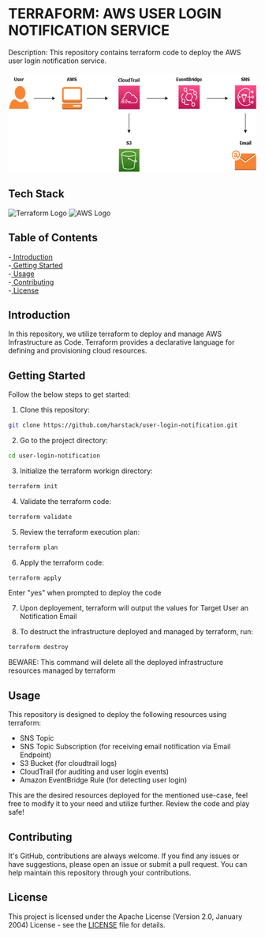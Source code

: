 # TERRAFORM: AWS USER LOGIN NOTIFICATION SERVICE
Description: This repository contains terraform code to deploy the AWS user login notification service. <br><br>
<img src="resources\user-login-notification-diagram.png" alt text="User Login Notification Architecture" height="200">

## Tech Stack
<img src="https://www.datocms-assets.com/2885/1620155116-brandhcterraformverticalcolor.svg" alt="Terraform Logo" width="100">
<img src ="https://upload.wikimedia.org/wikipedia/commons/thumb/9/93/Amazon_Web_Services_Logo.svg/1280px-Amazon_Web_Services_Logo.svg.png" alt="AWS Logo" height="100">

## Table of Contents

-[ Introduction](#introduction) <br>
-[ Getting Started](#getting-started) <br>
-[ Usage](#usage) <br>
-[ Contributing](#contributing) <br>
-[ License](#license) <br>

## Introduction
In this repository, we utilize terraform to deploy and manage AWS Infrastructure as Code.
Terraform provides a declarative language for defining and provisioning cloud resources.

## Getting Started
Follow the below steps to get started:

1. Clone this repository:
```bash
git clone https://github.com/harstack/user-login-notification.git
```

2. Go to the project directory:
```bash
cd user-login-notification
```

3. Initialize the terraform workign directory:
```bash
terraform init
```

4. Validate the terraform code:
```bash
terraform validate
```

5. Review the terraform execution plan:
```bash
terraform plan
```

6. Apply the terraform code:
```bash
terraform apply
```
Enter "yes" when prompted to deploy the code

7. Upon deployement, terraform will output the values for Target User an Notification Email

8. To destruct the infrastructure deployed and managed by terraform, run:
```bash
terraform destroy
```
BEWARE: This command will delete all the deployed infrastructure resources managed by terraform

## Usage

This repository is designed to deploy the following resources using terraform:
- SNS Topic
- SNS Topic Subscription (for receiving email notification via Email Endpoint)
- S3 Bucket (for cloudtrail logs)
- CloudTrail (for auditing and user login events)
- Amazon EventBridge Rule (for detecting user login)

This are the desired resources deployed for the mentioned use-case, feel free to modify it to your need and utilize further. Review the code and play safe!

## Contributing
It's GitHub, contributions are always welcome. If you find any issues or have suggestions, please open an issue or submit a pull request. You can help maintain this repository through your contributions.

## License
This project is licensed under the Apache License (Version 2.0, January 2004) License - see the [LICENSE](https://github.com/harstack/user-login-notification/blob/main/LICENSE) file for details.